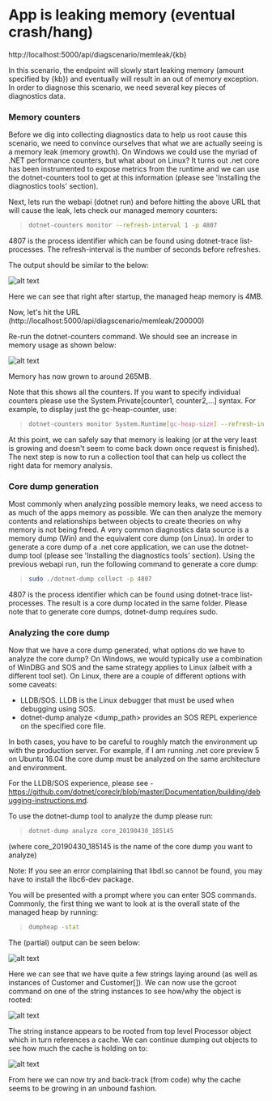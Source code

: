 # App is leaking memory (eventual crash/hang)

http://localhost:5000/api/diagscenario/memleak/{kb}

In this scenario, the endpoint will slowly start leaking memory (amount specified by {kb}) and eventually will result in an out of memory exception. In order to diagnose this scenario, we need several key pieces of diagnostics data.

### Memory counters
Before we dig into collecting diagnostics data to help us root cause this scenario, we need to convince ourselves that what we are actually seeing is a memory leak (memory growth). On Windows we could use the myriad of .NET performance counters, but what about on Linux? It turns out .net core has been instrumented to expose metrics from the runtime and we can use the dotnet-counters tool to get at this information (please see 'Installing the diagnostics tools' section). 

Next, lets run the webapi (dotnet run) and before hitting the above URL that will cause the leak, lets check our managed memory counters:

> ```bash
> dotnet-counters monitor --refresh-interval 1 -p 4807
> ```

4807 is the process identifier which can be found using dotnet-trace list-processes. The refresh-interval is the number of seconds before refreshes. 

The output should be similar to the below:

![alt text](https://user-images.githubusercontent.com/15442480/57110730-6429fb80-6cee-11e9-8bd1-4f37496c70fe.png)

Here we can see that right after startup, the managed heap memory is 4MB. 

Now, let's hit the URL (http://localhost:5000/api/diagscenario/memleak/200000)

Re-run the dotnet-counters command. We should see an increase in memory usage as shown below:

![alt text](https://user-images.githubusercontent.com/15442480/57110722-596f6680-6cee-11e9-9707-954bcbe21312.png)

Memory has now grown to around 265MB. 

Note that this shows all the counters. If you want to specify individual counters please use the System.Private[counter1, counter2,...] syntax. For example, to display just the gc-heap-counter, use:

> ```bash
> dotnet-counters monitor System.Runtime[gc-heap-size] --refresh-interval 1 -p 4923
> ```

At this point, we can safely say that memory is leaking (or at the very least is growing and doesn't seem to come back down once request is finished). The next step is now to run a collection tool that can help us collect the right data for memory analysis. 


### Core dump generation
Most commonly when analyzing possible memory leaks, we need access to as much of the apps memory as possible. We can then analyze the memory contents and relationships between objects to create theories on why memory is not being freed. A very common diagnostics data source is a memory dump (Win) and the equivalent core dump (on Linux). In order to generate a core dump of a .net core application, we can use the dotnet-dump tool (please see 'Installing the diagnostics tools' section). Using the previous webapi run, run the following command to generate a core dump:

> ```bash
> sudo ./dotnet-dump collect -p 4807
> ```

4807 is the process identifier which can be found using dotnet-trace list-processes. The result is a core dump located in the same folder. Please note that to generate core dumps, dotnet-dump requires sudo.  


### Analyzing the core dump
Now that we have a core dump generated, what options do we have to analyze the core dump? On Windows, we would typically use a combination of WinDBG and SOS and the same strategy applies to Linux (albeit with a different tool set). On Linux, there are a couple of different options with some caveats:

* LLDB/SOS. LLDB is the Linux debugger that must be used when debugging using SOS. 
* dotnet-dump analyze <dump_path> provides an SOS REPL experience on the specified core file. 

In both cases, you have to be careful to roughly match the environment up with the production server. For example, if I am running .net core preview 5 on Ubuntu 16.04 the core dump must be analyzed on the same architecture and environment. 

For the LLDB/SOS experience, please see - https://github.com/dotnet/coreclr/blob/master/Documentation/building/debugging-instructions.md.

To use the dotnet-dump tool to analyze the dump please run:

> ```bash
> dotnet-dump analyze core_20190430_185145
> ```
(where core_20190430_185145 is the name of the core dump you want to analyze)

Note: If you see an error complaining that libdl.so cannot be found, you may have to install the libc6-dev package. 

You will be presented with a prompt where you can enter SOS commands. Commonly, the first thing we want to look at is the overall state of the managed heap by running:

> ```bash
> dumpheap -stat
> ```

The (partial) output can be seen below:

![alt text](https://user-images.githubusercontent.com/15442480/57110756-7d32ac80-6cee-11e9-9b80-2ce700e7a2f1.png)

Here we can see that we have quite a few strings laying around (as well as instances of Customer and Customer[]). We can now use the gcroot command on one of the string instances to see how/why the object is rooted:

![alt text](https://user-images.githubusercontent.com/15442480/57110770-8face600-6cee-11e9-8eea-608b59442058.png)

The string instance appears to be rooted from top level Processor object which in turn references a cache. We can continue dumping out objects to see how much the cache is holding on to:

![alt text](https://user-images.githubusercontent.com/15442480/57110703-4b214a80-6cee-11e9-8887-02c25424a0ad.png)

From here we can now try and back-track (from code) why the cache seems to be growing in an unbound fashion. 






